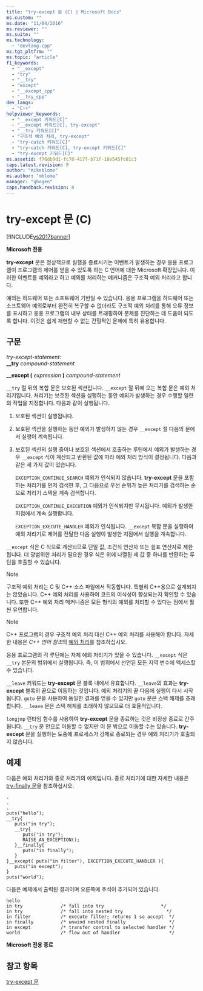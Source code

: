 ```yaml
---
title: "try-except 문 (C) | Microsoft Docs"
ms.custom: ""
ms.date: "11/04/2016"
ms.reviewer: ""
ms.suite: ""
ms.technology: 
  - "devlang-cpp"
ms.tgt_pltfrm: ""
ms.topic: "article"
f1_keywords: 
  - "__except"
  - "try"
  - "__try"
  - "except"
  - "__except_cpp"
  - "__try_cpp"
dev_langs: 
  - "C++"
helpviewer_keywords: 
  - "__except 키워드[C]"
  - "__except 키워드[C], try-except"
  - "__try 키워드[C]"
  - "구조적 예외 처리, try-except"
  - "try-catch 키워드[C]"
  - "try-catch 키워드[C], try-except 키워드[C]"
  - "try-except 키워드[C]"
ms.assetid: f76db9d1-fc78-417f-b71f-18e545fc01c3
caps.latest.revision: 8
author: "mikeblome"
ms.author: "mblome"
manager: "ghogen"
caps.handback.revision: 8
---
```

# try-except 문 (C)
[!INCLUDE[vs2017banner](../assembler/inline/includes/vs2017banner.md)]

**Microsoft 전용**  
  
 **try\-except** 문은 정상적으로 실행을 종료시키는 이벤트가 발생하는 경우 응용 프로그램이 프로그램의 제어를 얻을 수 있도록 하는 C 언어에 대한 Microsoft 확장입니다.  이러한 이벤트를 예외라고 하고 예외를 처리하는 메커니즘은 구조적 예외 처리라고 합니다.  
  
 예외는 하드웨어 또는 소프트웨어 기반일 수 있습니다.  응용 프로그램을 하드웨어 또는 소프트웨어 예외로부터 완전히 복구할 수 없더라도 구조적 예외 처리를 통해 오류 정보를 표시하고 응용 프로그램의 내부 상태를 트래핑하여 문제를 진단하는 데 도움이 되도록 합니다.  이것은 쉽게 재현할 수 없는 간헐적인 문제에 특히 유용합니다.  
  
## 구문  
 *try\-except\-statement*:  
 **\_\_try**  *compound\-statement*  
  
 **\_\_except \(**  *expression*  **\)**  *compound\-statement*  
  
 `__try` 절 뒤의 복합 문은 보호된 섹션입니다.  `__except` 절 뒤에 오는 복합 문은 예외 처리기입니다.  처리기는 보호된 섹션을 실행하는 동안 예외가 발생하는 경우 수행할 일련의 작업을 지정합니다.  다음과 같이 실행됩니다.  
  
1.  보호된 섹션이 실행됩니다.  
  
2.  보호된 섹션을 실행하는 동안 예외가 발생하지 않는 경우 `__except` 절 다음의 문에서 실행이 계속됩니다.  
  
3.  보호된 섹션의 실행 중이나 보호된 섹션에서 호출하는 루틴에서 예외가 발생하는 경우 `__except` 식이 계산되고 반환된 값에 따라 예외 처리 방식이 결정됩니다.  다음과 같은 세 가지 값이 있습니다.  
  
     `EXCEPTION_CONTINUE_SEARCH` 예외가 인식되지 않습니다.  **try\-except** 문을 포함하는 처리기를 먼저 검색한 후, 그 다음으로 우선 순위가 높은 처리기를 검색하는 순으로 처리기 스택을 계속 검색합니다.  
  
     `EXCEPTION_CONTINUE_EXECUTION` 예외가 인식되지만 무시됩니다.  예외가 발생한 지점에서 계속 실행합니다.  
  
     `EXCEPTION_EXECUTE_HANDLER` 예외가 인식됩니다.  `__except` 복합 문을 실행하여 예외 처리기로 제어를 전달한 다음 실행이 발생한 지점에서 실행을 계속합니다.  
  
 `__except` 식은 C 식으로 계산되므로 단일 값, 조건식 연산자 또는 쉼표 연산자로 제한됩니다.  더 광범위한 처리가 필요한 경우 식은 위에 나열된 세 값 중 하나를 반환하는 루틴을 호출할 수 있습니다.  
  
> [!NOTE]
>  구조적 예외 처리는 C 및 C\+\+ 소스 파일에서 작동합니다.  특별히 C\+\+용으로 설계되지는 않았습니다.  C\+\+ 예외 처리를 사용하여 코드의 이식성이 향상되는지 확인할 수 있습니다.  또한 C\+\+ 예외 처리 메커니즘은 모든 형식의 예외를 처리할 수 있다는 점에서 훨씬 유연합니다.  
  
> [!NOTE]
>  C\+\+ 프로그램의 경우 구조적 예외 처리 대신 C\+\+ 예외 처리를 사용해야 합니다.  자세한 내용은 *C\+\+ 언어 참조*의 [예외 처리](../cpp/exception-handling-in-visual-cpp.md)를 참조하십시오.  
  
 응용 프로그램의 각 루틴에는 자체 예외 처리기가 있을 수 있습니다.  `__except` 식은 `__try` 본문의 범위에서 실행됩니다.  즉, 이 범위에서 선언된 모든 지역 변수에 액세스할 수 있습니다.  
  
 `__leave` 키워드는 **try\-except** 문 블록 내에서 유효합니다.  `__leave`의 효과는 **try\-except** 블록의 끝으로 이동하는 것입니다.  예외 처리기의 끝 다음에 실행이 다시 시작됩니다.  `goto` 문을 사용하여 동일한 결과를 얻을 수 있지만 `goto` 문은 스택 해제를 초래합니다.  `__leave` 문은 스택 해제를 초래하지 않으므로 더 효율적입니다.  
  
 `longjmp` 런타임 함수를 사용하여 **try\-except** 문을 종료하는 것은 비정상 종료로 간주됩니다.  `__try` 문 안으로 이동할 수 없지만 이 문 밖으로 이동할 수는 있습니다.  **try\-except** 문을 실행하는 도중에 프로세스가 강제로 종료되는 경우 예외 처리기가 호출되지 않습니다.  
  
## 예제  
 다음은 예외 처리기와 종료 처리기의 예제입니다.  종료 처리기에 대한 자세한 내용은 [try\-finally 문](../c-language/try-finally-statement-c.md)을 참조하십시오.  
  
```  
.  
.  
.  
puts("hello");  
__try{  
   puts("in try");  
   __try{  
      puts("in try");  
      RAISE_AN_EXCEPTION();  
   }__finally{  
      puts("in finally");  
   }  
}__except( puts("in filter"), EXCEPTION_EXECUTE_HANDLER ){  
   puts("in except");  
}  
puts("world");  
```  
  
 다음은 예제에서 출력된 결과이며 오른쪽에 주석이 추가되어 있습니다.  
  
```  
hello  
in try              /* fall into try                     */  
in try              /* fall into nested try                */  
in filter           /* execute filter; returns 1 so accept  */  
in finally          /* unwind nested finally                */  
in except           /* transfer control to selected handler */  
world               /* flow out of handler                  */  
```  
  
 **Microsoft 전용 종료**  
  
## 참고 항목  
 [try\-except 문](../cpp/try-except-statement.md)